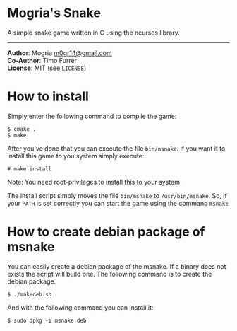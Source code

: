 # Mogria's Snake

A simple snake game written in C using the ncurses library.

***

**Author**:  Mogria <m0gr14@gmail.com>  
**Co-Author**:  Timo Furrer  
**License**: MIT (see `LICENSE`)

# How to install

Simply enter the following command to compile the game:

    $ cmake .
    $ make

After you've done that you can execute the file `bin/msnake`.
If you want it to install this game to you system simply execute:

    # make install

Note: You need root-privileges to install this to your system

The install script simply moves the file `bin/msnake` to `/usr/bin/msnake`.
So, if your `PATH` is set correctly you can start the game using the command `msnake`

# How to create debian package of msnake

You can easily create a debian package of the msnake. If a binary does not exists the script will build one.
The following command is to create the debian package:

    $ ./makedeb.sh

And with the following command you can install it:

    $ sudo dpkg -i msnake.deb

